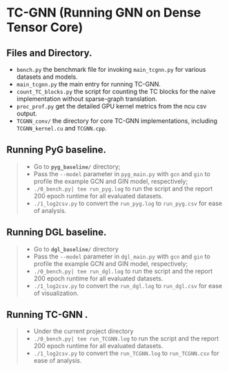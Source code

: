 # TC-GNN (Running GNN on Dense Tensor Core)

## Files and Directory.
+ `bench.py` the benchmark file for invoking `main_tcgnn.py` for various datasets and models.
+ `main_tcgnn.py` the main entry for running TC-GNN.
+ `count_TC_blocks.py` the script for counting the TC blocks for the naive implementation without sparse-graph translation.
+ `proc_prof.py` get the detailed GPU kernel metrics from the ncu csv output. 
+ `TCGNN_conv/` the directory for core TC-GNN implementations, including `TCGNN_kernel.cu` and `TCGNN.cpp`.

## Running **PyG** baseline.
> +  Go to **`pyg_baseline/`** directory;
> + Pass the `--model` parameter in `pyg_main.py` with `gcn` and `gin` to profile the example GCN and GIN model, respectively;
> + `./0_bench.py| tee run_pyg.log` to run the script and the report 200 epoch runtime for all evaluated datasets. 
> + `./1_log2csv.py` to convert the `run_pyg.log` to `run_pyg.csv` for ease of analysis.

## Running **DGL** baseline.
> +  Go to **`dgl_baseline/`** directory
> +  Pass the `--model` parameter in `dgl_main.py` with `gcn` and  `gin` to profile the example GCN and GIN model, respectively;
> + `./0_bench.py| tee run_dgl.log` to run the script and the report 200 epoch runtime for all evaluated datasets. 
> + `./1_log2csv.py` to convert the `run_dgl.log` to `run_dgl.csv` for ease of visualization.

## Running **TC-GNN** .
> +  Under the current project directory 
> + `./0_bench.py| tee run_TCGNN.log` to run the script and the report 200 epoch runtime for all evaluated datasets. 
> + `./1_log2csv.py` to convert the `run_TCGNN.log` to `run_TCGNN.csv` for ease of analysis.